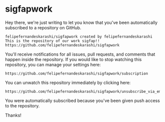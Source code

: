 # sigfapwork
Hey there, we're just writing to let you know that you've been automatically subscribed to a repository on GitHub.

    felipefernandeskarashi/sigfapwork created by felipefernandeskarashi
    This is the repository of our work sigfap!!
    https://github.com/felipefernandeskarashi/sigfapwork

You'll receive notifications for all issues, pull requests, and comments that happen inside the repository. If you would like to stop watching this repository, you can manage your settings here:

    https://github.com/felipefernandeskarashi/sigfapwork/subscription

You can unwatch this repository immediately by clicking here:

    https://github.com/felipefernandeskarashi/sigfapwork/unsubscribe_via_email/ALmR8MDeEFC05gPOgJaGpFp5RjpBb3nTks5oEBcGgaJpZM4CEm1z

You were automatically subscribed because you've been given push access to the repository.

Thanks!
